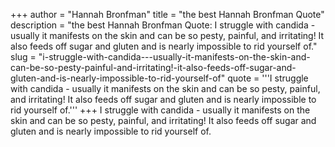 +++
author = "Hannah Bronfman"
title = "the best Hannah Bronfman Quote"
description = "the best Hannah Bronfman Quote: I struggle with candida - usually it manifests on the skin and can be so pesty, painful, and irritating! It also feeds off sugar and gluten and is nearly impossible to rid yourself of."
slug = "i-struggle-with-candida---usually-it-manifests-on-the-skin-and-can-be-so-pesty-painful-and-irritating!-it-also-feeds-off-sugar-and-gluten-and-is-nearly-impossible-to-rid-yourself-of"
quote = '''I struggle with candida - usually it manifests on the skin and can be so pesty, painful, and irritating! It also feeds off sugar and gluten and is nearly impossible to rid yourself of.'''
+++
I struggle with candida - usually it manifests on the skin and can be so pesty, painful, and irritating! It also feeds off sugar and gluten and is nearly impossible to rid yourself of.
